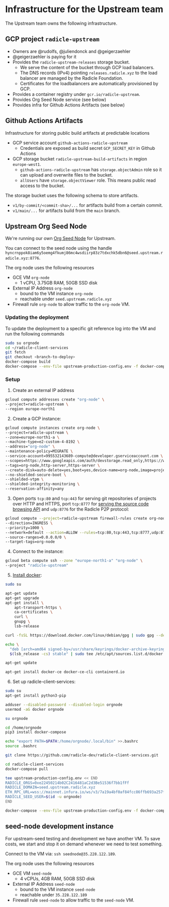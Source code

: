 # Infrastructure for the Upstream team

The Upstream team owns the following infrastructure.

## GCP project `radicle-upstream`

* Owners are @rudolfs, @juliendonck and @geigerzaehler
* @geigerzaehler is paying for it
* Provides the `radicle-upstream-releases` storage bucket.
  * We serve the content of the bucket through GCP load balancers.
  * The DNS records (IPv4) pointing `releases.radicle.xyz` to the load balancer
    are managed by the Radicle Foundation.
  * Certificates for the loadbalancers are automatically provisioned by GCP.
* Provides a container registry under `gcr.io/radicle-upstream`.
* Provides Org Seed Node service (see below)
* Provides infra for Github Actions Artifacts (see below)

## Github Actions Artifacts

Infrastructure for storing public build artifacts at predictable locations

* GCP service account `github-actions-radicle-upstream`
  * Credentials are exposed as build secret `GCP_SECRET_KEY` in Github Actions
* GCP storage bucket `radicle-upstream-build-artifacts` in region
  `europe-west1`.
    * `github-actions-radicle-upstream` has `storage.objectAdmin` role so it can
      upload and overwrite files to the bucket.
    * `allUsers` have `storage.objectViewer` role. This means public read access
      to the bucket.

The storage bucket uses the following schema to store artifacts.
* `v1/by-commit/<commit-sha>/...` for artifacts build from a certain commit.
* `v1/main/...` for artifacts build from the `main` branch.

## Upstream Org Seed Node

We're running our own [Org Seed Node][os] for Upstream.

You can connect to the seed node using the handle
`hyncrnppok8iam6y5oemg4fkumj86mc4wsdiirp83z7tdxchk5dbn6@seed.upstream.radicle.xyz:8776`.

The org node uses the following resources
* GCE VM `org-node`
  * 1 vCPU, 3.75GB RAM, 50GB SSD disk
* External IP Address `org-node`
  * bound to the VM instance `org-node`
  * reachable under `seed.upstream.radicle.xyz`
* Firewall rule `org-node` to allow traffic to the `org-node` VM.

### Updating the deployment

To update the deployment to a specific git reference log into the VM and run the
following commands
```bash
sudo su orgnode
cd ~/radicle-client-services
git fetch
git checkout <branch-to-deploy>
docker-compose build
docker-compose --env-file upstream-production-config.env -f docker-compose.yml up --detach
```

### Setup

1. Create an external IP address
```bash
gcloud compute addresses create "org-node" \
--project=radicle-upstream \
--region europe-north1
```

2. Create a GCP instance:

```bash
gcloud compute instances create org-node \
--project=radicle-upstream \
--zone=europe-north1-a \
--machine-type=e2-custom-4-8192 \
--address="org-node" \
--maintenance-policy=MIGRATE \
--service-account=995532143689-compute@developer.gserviceaccount.com \
--scopes=https://www.googleapis.com/auth/devstorage.read_only,https://www.googleapis.com/auth/logging.write,https://www.googleapis.com/auth/monitoring.write,https://www.googleapis.com/auth/servicecontrol,https://www.googleapis.com/auth/service.management.readonly,https://www.googleapis.com/auth/trace.append \
--tags=org-node,http-server,https-server \
--create-disk=auto-delete=yes,boot=yes,device-name=org-node,image=projects/debian-cloud/global/images/debian-10-buster-v20210916,mode=rw,size=50,type=projects/radicle-upstream/zones/europe-north1-a/diskTypes/pd-ssd \
--no-shielded-secure-boot \
--shielded-vtpm \
--shielded-integrity-monitoring \
--reservation-affinity=any
```

3. Open ports `tcp:80` and `tcp:443` for serving git repositories of projects
   over HTTP and HTTPS, port `tcp:8777` for [serving the source code browsing
   API][sc] and `udp:8776` for the Radicle P2P protocol:

```bash
gcloud compute --project=radicle-upstream firewall-rules create org-node \
--direction=INGRESS \
--priority=1000 \
--network=default --action=ALLOW --rules=tcp:80,tcp:443,tcp:8777,udp:8776 \
--source-ranges=0.0.0.0/0 \
--target-tags=org-node
```

4. Connect to the instance:

```bash
gcloud beta compute ssh --zone "europe-north1-a" "org-node" \
--project "radicle-upstream"
```

5. [Install docker][do]:

```bash
sudo su

apt-get update
apt-get upgrade
apt-get install \
    apt-transport-https \
    ca-certificates \
    curl \
    gnupg \
    lsb-release

curl -fsSL https://download.docker.com/linux/debian/gpg | sudo gpg --dearmor -o /usr/share/keyrings/docker-archive-keyring.gpg

echo \
  "deb [arch=amd64 signed-by=/usr/share/keyrings/docker-archive-keyring.gpg] https://download.docker.com/linux/debian \
  $(lsb_release -cs) stable" | sudo tee /etc/apt/sources.list.d/docker.list > /dev/null

apt-get update

apt-get install docker-ce docker-ce-cli containerd.io
```

6. Set up radicle-client-services:

```bash
sudo su
apt-get install python3-pip

adduser --disabled-password --disabled-login orgnode
usermod -aG docker orgnode

su orgnode

cd /home/orgnode
pip3 install docker-compose

echo "export PATH=$PATH:/home/orgnode/.local/bin" >>.bashrc
source .bashrc

git clone https://github.com/radicle-dev/radicle-client-services.git

cd radicle-client-services
docker-compose pull

tee upstream-production-config.env << END
RADICLE_ORGS=0xe22450214b02C2416481aC2d3Be51536f7bb1fFf
RADICLE_DOMAIN=seed.upstream.radicle.xyz
ETH_RPC_URL=wss://mainnet.infura.io/ws/v3/7a19a4bf0af84fcc86ffb693a257fad4
RADICLE_SEED_USER=$(id -u orgnode)
END

docker-compose --env-file upstream-production-config.env -f docker-compose.yml up --detach
```

## seed-node development instance

For upstream-seed testing and development we have another VM. To save costs, we
start and stop it on demand whenever we need to test something.

Connect to the VM via: `ssh seednode@35.228.122.189`.

The org node uses the following resources
* GCE VM `seed-node`
  * 4 vCPUs, 4GB RAM, 50GB SSD disk
* External IP Address `seed-node`
  * bound to the VM instance `seed-node`
  * reachable under `35.228.122.189`
* Firewall rule `seed-node` to allow traffic to the `seed-node` VM.


[do]: https://docs.docker.com/engine/install/debian
[os]: https://github.com/radicle-dev/radicle-client-services#setting-up-an-org-seed-node
[sc]: https://app.radicle.network/orgs/upstream.radicle.eth/projects/rad:git:hnrk8ueib11sen1g9n1xbt71qdns9n4gipw1o/3b6b4b3d198c0070c8ba57846ec5e154826207d4
